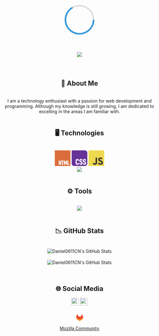 <div align="center">
    <svg width="100" height="100" viewBox="0 0 100 100" xmlns="http://www.w3.org/2000/svg">
        <circle cx="50" cy="50" r="45" stroke="#ddd" stroke-width="5" fill="none"/>
        <circle cx="50" cy="50" r="45" stroke="#3498db" stroke-width="5" fill="none" stroke-dasharray="283" stroke-dashoffset="0">
            <animate attributeName="stroke-dashoffset" values="0;283" dur="1.5s" keyTimes="0;1" repeatCount="indefinite"/>
        </circle>
    </svg>
</div>

<div align="center">
    <h1 align="center">
        <img src="https://readme-typing-svg.herokuapp.com/?font=Righteous&size=35&center=true&vCenter=true&width=500&height=70&duration=4000&lines=Hello+There!+👋;+I'm+Daniel+Clavijo!;" />
    </h1>
</div>

<br/>

<div align="center">
    <h2>🌠 About Me</h2>
</div>

<br/>

<div align="center">
    I am a technology enthusiast with a passion for web development and programming. Although my knowledge is still growing, I am dedicated to excelling in the areas I am familiar with.
</div>

<br/>

<div align="center">
    <h2>🖥️ Technologies</h2>
</div>

<br/>

<div align="center">
    <img src="https://github.com/Daniel0611CN/Daniel0611CN/blob/main/images/official-html-logo.svg"  width="50px"/>
    <img src="https://github.com/Daniel0611CN/Daniel0611CN/blob/main/images/official-css-logo.svg"  width="50px"/>
    <img src="https://github.com/Daniel0611CN/Daniel0611CN/blob/main/images/official-js-logo.svg" width="50px"/>
    <br/>
    <img src="https://skillicons.dev/icons?i=java,python,mysql"/>
    <br/>
</div>

<br/>

<div align="center">
    <h2>⚙️ Tools</h2>
</div>

<br/>

<div align="center">
    <img src="https://skillicons.dev/icons?i=github,vscode,eclipse,idea,docker"/>
</div>

<br/>

<div align="center">
    <h2>📉 GitHub Stats</h2>
</div>

<br/>

<div align="center">
    <img align="center" src="https://github-readme-stats.vercel.app/api?username=Daniel0611CN&include_all_commits=true&count_private=true&show_icons=true&line_height=20&title_color=7A7ADB&icon_color=2234AE&text_color=D3D3D3&bg_color=0,000000,130F40&rank_icon=github"         alt="Daniel0611CN's GitHub Stats">
</div>

<br/>

<div align="center">
<img align="center" src="https://github-readme-stats.vercel.app/api/top-langs/?username=Daniel0611CN&include_all_commits=true&count_private=true&show_icons=true&line_height=20&hide_progress=true&title_color=7A7ADB&icon_color=2234AE&text_color=D3D3D3&bg_color=0,000000,130F40" alt="Daniel0611CN's GitHub Stats">
</div>

<br/>

<br/>

<div align="center">
    <h2>🌐 Social Media</h2>
</div>

<p align="center">    
    <a href="https://www.linkedin.com/in/daniel-clavijo-nu%C3%B1ez/" alt="LinkedIn"><img src="https://github.com/nitish-awasthi/nitish-awasthi/blob/master/174857.png" height="24" width="24"></a>
    <a href="mailto:daniclavijonunez@gmail.com" alt="Contact Me"><img src="https://github.com/nitish-awasthi/nitish-awasthi/blob/master/gmail-512.webp" height="24" width="24"></a>
</p>
<p align="center">
    <a href="https://gitlab.com/Daniel0611CN" alt="GitLab"><img src="https://github.com/Daniel0611CN/Daniel0611CN/blob/main/images/gitlab.svg" heigth="45" width="45"/></a>
    <br>
    <a href="https://connect.mozilla.org/t5/user/viewprofilepage/user-id/52155">Mozilla Community</a>
</p>

<!--
<div align="center">
    <a href="https://visitcount.itsvg.in"><img src="https://visitcount.itsvg.in/api?id=Daniel0611CN&label=Profile%20Views&color=1&icon=0&pretty=false" /></a>
</div>


<div align="center">
	<br>
	<a href="https://github.com/Daniel0611CN/Daniel0611CN/blame/main/prueba.svg">
		<picture>
		  <source media="(min-width: 720px)" srcset="prueba.svg">
		  <img src="prueba.svg" width="800" height="400" alt="Click to see the source">
		</picture>
	</a>
	<br>
</div>

Explicación: [CSS Tricks](https://css-tricks.com/custom-styles-in-github-readmes/)
-->

